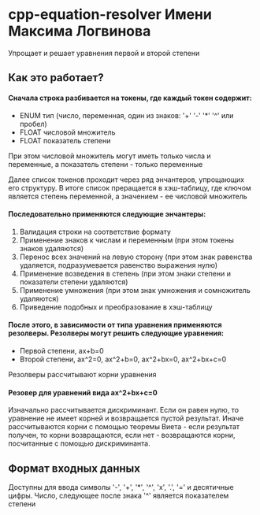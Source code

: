 # cpp-equation-resolver Имени Максима Логвинова
Упрощает и решает уравнения первой и второй степени

## Как это работает? 
#### Сначала строка разбивается на токены, где каждый токен содержит:
- ENUM тип (число, переменная, один из знаков: '+' '-' '*' '^' или пробел)
- FLOAT числовой множитель
- FLOAT показатель степени

При этом числовой множитель могут иметь только числа и переменные, а показатель степени - только переменные

Далее список токенов проходит через ряд энчантеров, упрощающих его структуру. В итоге список преращается в хэш-таблицу, 
где ключом является степень переменной, а значением - ее числовой множитель

#### Последовательно применяются следующие энчантеры:
1. Валидация строки на соответствие формату
2. Применение знаков к числам и переменным (при этом токены знаков удаляются)
3. Перенос всех значений на левую сторону (при этом знак равенства удаляется, подразумевается равенство выражения нулю)
4. Применение возведения в степень (при этом знаки степени и показатели степени удаляются)
5. Применение умножения (при этом знак умножения и сомножитель удаляются)
6. Приведение подобных и преобразование в хэш-таблицу

#### После этого, в зависимости от типа уравнения применяются резолверы. Резолверы могут решить следующие уравнения:
- Первой степени, ax+b=0
- Второй степени, ax^2=0, ax^2+b=0, ax^2+bx=0, ax^2+bx+c=0

Резолверы рассчитывают корни уравнения

#### Резовер для уравнений вида ax^2+bx+c=0
Изначально рассчитывается дискриминант. Если он равен нулю, то уравнение не имеет корней и возвращается пустой результат. Иначе рассчитываются корни с помощью теоремы Виета - если результат получен, то корни возвращаются, если нет - возвращаются корни, посчитанные с помощью дискриминанта.

## Формат входных данных
Доступны для ввода символы '-', '+', '*', '^', 'x', '.', '=' и десятичные цифры.
Число, следующее после знака '^' является показателем степени
